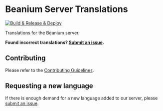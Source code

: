 # Beanium Server Translations

[![Build & Release & Deploy](https://github.com/BeaniumMC/translations/actions/workflows/build-and-deploy.yml/badge.svg)](https://beaniummc.github.io/translations/)  

Translations for the Beanium server.  

**Found incorrect translations? [Submit an issue](https://github.com/BeaniumMC/translations/issues/new?template=translation-error.yml).**  

## Contributing

Please refer to the [Contributing Guidelines](./CONTRIBUTING.md).  

## Requesting a new language

If there is enough demand for a new language added to our server, please [submit an issue](https://github.com/BeaniumMC/translations/issues/new?template=language-request.yml).  
